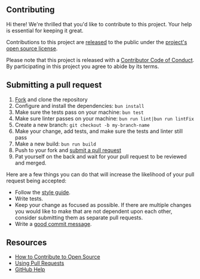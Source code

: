 ## Contributing

[fork]: https://github.com/github/ai-assessment-comment-labeler/fork
[pr]: https://github.com/github/ai-assessment-comment-labeler/compare
[style]: https://github.com/github/ai-assessment-comment-labeler/blob/main/eslint.config.mjs

Hi there! We're thrilled that you'd like to contribute to this project. Your help is essential for keeping it great.

Contributions to this project are [released](https://help.github.com/articles/github-terms-of-service/#6-contributions-under-repository-license) to the public under the [project's open source license](LICENSE.txt).

Please note that this project is released with a [Contributor Code of Conduct](CODE_OF_CONDUCT.md). By participating in this project you agree to abide by its terms.

## Submitting a pull request

1. [Fork][fork] and clone the repository
1. Configure and install the dependencies: `bun install`
1. Make sure the tests pass on your machine: `bun test`
1. Make sure linter passes on your machine: `bun run lint|bun run lintFix`
1. Create a new branch: `git checkout -b my-branch-name`
1. Make your change, add tests, and make sure the tests and linter still pass
1. Make a new build: `bun run build`
1. Push to your fork and [submit a pull request][pr]
1. Pat yourself on the back and wait for your pull request to be reviewed and merged.

Here are a few things you can do that will increase the likelihood of your pull request being accepted:

- Follow the [style guide][style].
- Write tests.
- Keep your change as focused as possible. If there are multiple changes you would like to make that are not dependent upon each other, consider submitting them as separate pull requests.
- Write a [good commit message](http://tbaggery.com/2008/04/19/a-note-about-git-commit-messages.html).

## Resources

- [How to Contribute to Open Source](https://opensource.guide/how-to-contribute/)
- [Using Pull Requests](https://help.github.com/articles/about-pull-requests/)
- [GitHub Help](https://help.github.com)